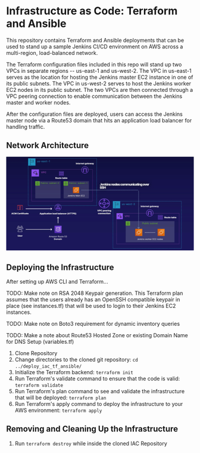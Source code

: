 # Infrastructure as Code: Terraform and Ansible
This repository contains Terraform and Ansible deployments that can be used to stand up a sample Jenkins CI/CD environment on AWS across a multi-region, load-balanced network. 

The Terraform configuration files included in this repo will stand up two VPCs in separate regions -- us-east-1 and us-west-2. The VPC in us-east-1 serves as the location for hosting the Jenkins master EC2 instance in one of its public subnets. The VPC in us-west-2 serves to host the Jenkins worker EC2 nodes in its public subnet. The two VPCs are then connected through a VPC peering connection to enable communication between the Jenkins master and worker nodes. 

After the configuration files are deployed, users can access the Jenkins master node via a Route53 domain that hits an application load balancer for handling traffic. 

## Network Architecture
![Network Architecture](./docs/architecture.png)

## Deploying the Infrastructure
After setting up AWS CLI and Terraform... 

TODO: Make note on RSA 2048 Keypair generation. This Terraform plan assumes that the users already has an OpenSSH compatible keypair in place (see instances.tf) that will be used to login to their Jenkins EC2 instances. 

TODO: Make note on Boto3 requirement for dynamic inventory queries

TODO: Make a note about Route53 Hosted Zone or existing Domain Name for DNS Setup (variables.tf)

1. Clone Repository
2.  Change directories to the cloned git repository: `cd ../deploy_iac_tf_ansible/`
3.  Initialize the Terraform backend: `terraform init`
4.  Run Terraform's validate command to ensure that the code is valid: `terraform validate`
5.  Run Terraform's plan command to see and validate the infrastructure that will be deployed: `terraform plan`
6.  Run Terraform's apply command to deploy the infrastructure to your AWS environment: `terraform apply`

## Removing and Cleaning Up the Infrastructure
1. Run `terraform destroy` while inside the cloned IAC Repository